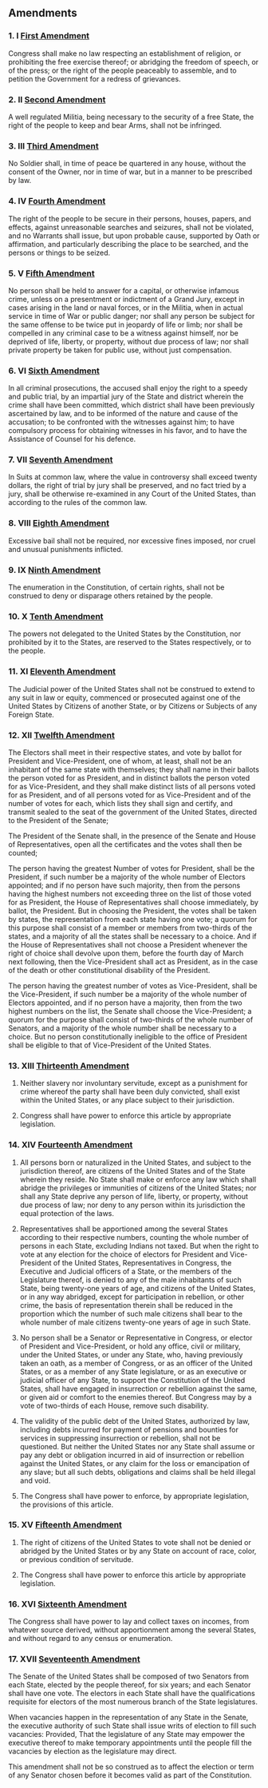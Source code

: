 ## Amendments

### 1. **I** [First Amendment](https://en.wikipedia.org/wiki/First_Amendment_to_the_United_States_Constitution)

Congress shall make no law respecting an establishment of religion, or prohibiting the free exercise thereof; or abridging the freedom of speech, or of the press; or the right of the people peaceably to assemble, and to petition the Government for a redress of grievances.

### 2. **II** [Second Amendment](https://en.wikipedia.org/wiki/Second_Amendment_to_the_United_States_Constitution)

A well regulated Militia, being necessary to the security of a free State, the right of the people to keep and bear Arms, shall not be infringed.

### 3. **III** [Third Amendment](https://en.wikipedia.org/wiki/Third_Amendment_to_the_United_States_Constitution)

No Soldier shall, in time of peace be quartered in any house, without the consent of the Owner, nor in time of war, but in a manner to be prescribed by law.

### 4. **IV** [Fourth Amendment](https://en.wikipedia.org/wiki/Fourth_Amendment_to_the_United_States_Constitution)

The right of the people to be secure in their persons, houses, papers, and effects, against unreasonable searches and seizures, shall not be violated, and no Warrants shall issue, but upon probable cause, supported by Oath or affirmation, and particularly describing the place to be searched, and the persons or things to be seized.

### 5. **V** [Fifth Amendment](https://en.wikipedia.org/wiki/Fifth_Amendment_to_the_United_States_Constitution)

No person shall be held to answer for a capital, or otherwise infamous crime, unless on a presentment or indictment of a Grand Jury, except in cases arising in the land or naval forces, or in the Militia, when in actual service in time of War or public danger; nor shall any person be subject for the same offense to be twice put in jeopardy of life or limb; nor shall be compelled in any criminal case to be a witness against himself, nor be deprived of life, liberty, or property, without due process of law; nor shall private property be taken for public use, without just compensation.

### 6. **VI** [Sixth Amendment](https://en.wikipedia.org/wiki/Sixth_Amendment_to_the_United_States_Constitution)

In all criminal prosecutions, the accused shall enjoy the right to a speedy and public trial, by an impartial jury of the State and district wherein the crime shall have been committed, which district shall have been previously ascertained by law, and to be informed of the nature and cause of the accusation; to be confronted with the witnesses against him; to have compulsory process for obtaining witnesses in his favor, and to have the Assistance of Counsel for his defence.

### 7. **VII** [Seventh Amendment](https://en.wikipedia.org/wiki/Seventh_Amendment_to_the_United_States_Constitution)

In Suits at common law, where the value in controversy shall exceed twenty dollars, the right of trial by jury shall be preserved, and no fact tried by a jury, shall be otherwise re-examined in any Court of the United States, than according to the rules of the common law.

### 8. **VIII** [Eighth Amendment](https://en.wikipedia.org/wiki/Eighth_Amendment_to_the_United_States_Constitution)

Excessive bail shall not be required, nor excessive fines imposed, nor cruel and unusual punishments inflicted.

### 9. **IX** [Ninth Amendment](https://en.wikipedia.org/wiki/Ninth_Amendment_to_the_United_States_Constitution)

The enumeration in the Constitution, of certain rights, shall not be construed to deny or disparage others retained by the people.

### 10. **X** [Tenth Amendment](https://en.wikipedia.org/wiki/Tenth_Amendment_to_the_United_States_Constitution)

The powers not delegated to the United States by the Constitution, nor prohibited by it to the States, are reserved to the States respectively, or to the people.

### 11. **XI** [Eleventh Amendment](https://en.wikipedia.org/wiki/Eleventh_Amendment_to_the_United_States_Constitution)

The Judicial power of the United States shall not be construed to extend to any suit in law or equity, commenced or prosecuted against one of the United States by Citizens of another State, or by Citizens or Subjects of any Foreign State.

### 12. **XII** [Twelfth Amendment](https://en.wikipedia.org/wiki/Twelfth_Amendment_to_the_United_States_Constitution)

The Electors shall meet in their respective states, and vote by ballot for President and Vice-President, one of whom, at least, shall not be an inhabitant of the same state with themselves; they shall name in their ballots the person voted for as President, and in distinct ballots the person voted for as Vice-President, and they shall make distinct lists of all persons voted for as President, and of all persons voted for as Vice-President and of the number of votes for each, which lists they shall sign and certify, and transmit sealed to the seat of the government of the United States, directed to the President of the Senate;

The President of the Senate shall, in the presence of the Senate and House of Representatives, open all the certificates and the votes shall then be counted;

The person having the greatest Number of votes for President, shall be the President, if such number be a majority of the whole number of Electors appointed; and if no person have such majority, then from the persons having the highest numbers not exceeding three on the list of those voted for as President, the House of Representatives shall choose immediately, by ballot, the President. But in choosing the President, the votes shall be taken by states, the representation from each state having one vote; a quorum for this purpose shall consist of a member or members from two-thirds of the states, and a majority of all the states shall be necessary to a choice. And if the House of Representatives shall not choose a President whenever the right of choice shall devolve upon them, before the fourth day of March next following, then the Vice-President shall act as President, as in the case of the death or other constitutional disability of the President.

The person having the greatest number of votes as Vice-President, shall be the Vice-President, if such number be a majority of the whole number of Electors appointed, and if no person have a majority, then from the two highest numbers on the list, the Senate shall choose the Vice-President; a quorum for the purpose shall consist of two-thirds of the whole number of Senators, and a majority of the whole number shall be necessary to a choice. But no person constitutionally ineligible to the office of President shall be eligible to that of Vice-President of the United States.

### 13. **XIII** [Thirteenth Amendment](https://en.wikipedia.org/wiki/Thirteenth_Amendment_to_the_United_States_Constitution)

1. Neither slavery nor involuntary servitude, except as a punishment for crime whereof the party shall have been duly convicted, shall exist within the United States, or any place subject to their jurisdiction.

2. Congress shall have power to enforce this article by appropriate legislation.

### 14. **XIV** [Fourteenth Amendment](https://en.wikipedia.org/wiki/Fourteenth_Amendment_to_the_United_States_Constitution)

1. All persons born or naturalized in the United States, and subject to the jurisdiction thereof, are citizens of the United States and of the State wherein they reside. No State shall make or enforce any law which shall abridge the privileges or immunities of citizens of the United States; nor shall any State deprive any person of life, liberty, or property, without due process of law; nor deny to any person within its jurisdiction the equal protection of the laws.

2. Representatives shall be apportioned among the several States according to their respective numbers, counting the whole number of persons in each State, excluding Indians not taxed. But when the right to vote at any election for the choice of electors for President and Vice-President of the United States, Representatives in Congress, the Executive and Judicial officers of a State, or the members of the Legislature thereof, is denied to any of the male inhabitants of such State, being twenty-one years of age, and citizens of the United States, or in any way abridged, except for participation in rebellion, or other crime, the basis of representation therein shall be reduced in the proportion which the number of such male citizens shall bear to the whole number of male citizens twenty-one years of age in such State.

3. No person shall be a Senator or Representative in Congress, or elector of President and Vice-President, or hold any office, civil or military, under the United States, or under any State, who, having previously taken an oath, as a member of Congress, or as an officer of the United States, or as a member of any State legislature, or as an executive or judicial officer of any State, to support the Constitution of the United States, shall have engaged in insurrection or rebellion against the same, or given aid or comfort to the enemies thereof. But Congress may by a vote of two-thirds of each House, remove such disability.

4. The validity of the public debt of the United States, authorized by law, including debts incurred for payment of pensions and bounties for services in suppressing insurrection or rebellion, shall not be questioned. But neither the United States nor any State shall assume or pay any debt or obligation incurred in aid of insurrection or rebellion against the United States, or any claim for the loss or emancipation of any slave; but all such debts, obligations and claims shall be held illegal and void.

5. The Congress shall have power to enforce, by appropriate legislation, the provisions of this article.

### 15. **XV** [Fifteenth Amendment](https://en.wikipedia.org/wiki/Fifteenth_Amendment_to_the_United_States_Constitution)

1. The right of citizens of the United States to vote shall not be denied or abridged by the United States or by any State on account of race, color, or previous condition of servitude.

2. The Congress shall have power to enforce this article by appropriate legislation.

### 16. **XVI** [Sixteenth Amendment](https://en.wikipedia.org/wiki/Sixteenth_Amendment_to_the_United_States_Constitution)

The Congress shall have power to lay and collect taxes on incomes, from whatever source derived, without apportionment among the several States, and without regard to any census or enumeration.

### 17. **XVII** [Seventeenth Amendment](https://en.wikipedia.org/wiki/Seventeenth_Amendment_to_the_United_States_Constitution)

The Senate of the United States shall be composed of two Senators from each State, elected by the people thereof, for six years; and each Senator shall have one vote. The electors in each State shall have the qualifications requisite for electors of the most numerous branch of the State legislatures.

When vacancies happen in the representation of any State in the Senate, the executive authority of such State shall issue writs of election to fill such vacancies: Provided, That the legislature of any State may empower the executive thereof to make temporary appointments until the people fill the vacancies by election as the legislature may direct.

This amendment shall not be so construed as to affect the election or term of any Senator chosen before it becomes valid as part of the Constitution.

